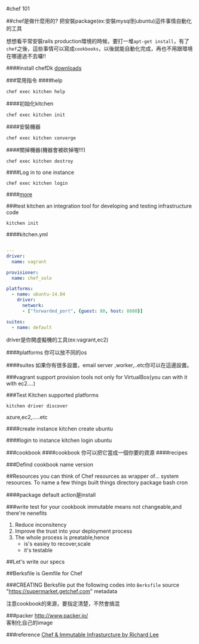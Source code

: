 #chef 101

##chef是做什麼用的?
把安裝package(ex:安裝mysql到ubuntu)這件事情自動化的工具

想想看平常安裝rails production環境的時候，要打一堆`apt-get install`，有了`chef`之後，這些事情可以寫成`cookbooks`，以後就能自動化完成，再也不用跟環境在哪邊過不去囉!!


####install chefDk
[downloads](http://downloads.getchef.com/chef-dk/mac/#/)


###常用指令
####help
```
chef exec kitchen help
```

####初始化kitchen
```
chef exec kitchen init 
```

####安裝機器
```
chef exec kitchen converge
```

####關掉機器(機器會被砍掉喔!!!)
```
chef exec kitchen destroy 
```

####Log in to one instance
```
chef exec kitchen login 
```


####[more](http://kitchen.ci/docs/getting-started/getting-help)



###test kitchen
an integration tool for developing and testing infrastructure code

```
kitchen init
```

####kitchen.yml

```yml

---
driver:
  name: vagrant

provisioner:
  name: chef_solo

platforms:
  - name: ubuntu-14.04
    driver:
      network:
      - ["forwarded_port", {guest: 80, host: 8080}]

suites:
  - name: default

```

driver是你開虛擬機的工具(ex:vagrant,ec2)

####platforms
你可以放不同的os

####suites
如果你有很多設置，email server ,worker,..etc你可以在這邊設置。

###vagrant
support provision tools not only for VirtualBox(you can with it with ec2....)

###Test Kitchen supported platforms
```
kitchen driver discover
```
azure,ec2,.....etc

####create instance
	kitchen create ubuntu

####login to instance
	kitchen login ubuntu

###cookbook
####cookbook
你可以把它當成一個你要的資源
####recipes

###Defind cookbook
name
version

##Resources
you can think of Chef resources as wrapper of... system resources. To name a few things built things
directory
package
bash
cron


####package
default action是install


###write test for your cookbook
immutable means not changeable,and there're nenefits

1. Reduce inconsitency
2. Improve the trust into your deployment process
3. The whole process is preatable,hence
	* is's easiey to recover,scale
	* it's testable

##Let's write our specs

##Berksfile
is Gemfile for Chef

###CREATING Berksfile
put the following codes into `Berksfile`
	source "https://supermarket.getchef.com"
	metadata

注意cookbook的來源，要指定清楚，不然會搞混


###packer
http://www.packer.io/	
客制化自己的image

###reference
[Chef & Immutable Infrasturcture by Richard Lee](https://speakerdeck.com/dlackty/chef-and-immutable-infrasturcture)
